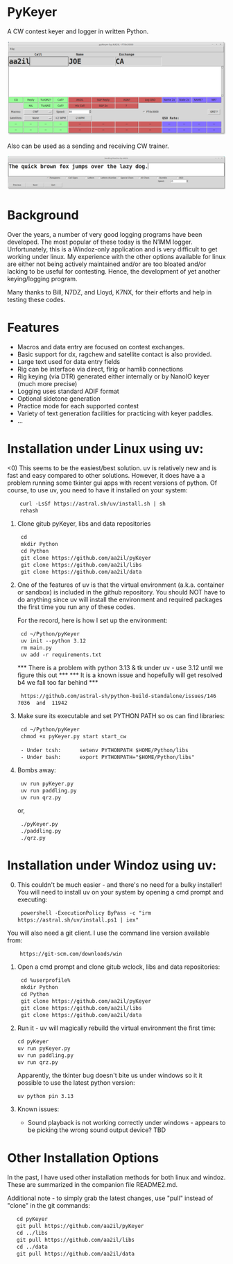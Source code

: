 # PyKeyer

A CW contest keyer and logger in written Python.

![Screen Shot]( Docs/pykeyer.png)

Also can be used as a sending and receiving CW trainer.

![Screen Shot]( Docs/paddling.png)

# Background

Over the years, a number of very good logging programs have been developed.  The most popular of these today is the N1MM logger.  Unfortunately, this is a Windoz-only application and is very difficult to get working under linux.  My experience with the other options available for linux are either not being actively maintained and/or are too bloated and/or lacking to be useful for contesting.  Hence, the development of yet another keying/logging program.

Many thanks to Bill, N7DZ, and Lloyd, K7NX, for their efforts and help in testing these codes.

# Features

- Macros and data entry are focused on contest exchanges.
- Basic support for dx, ragchew and satellite contact is also provided.
- Large text used for data entry fields
- Rig can be interface via direct, flrig or hamlib connections
- Rig keying (via DTR) generated either internally or by NanoIO keyer (much more precise)
- Logging uses standard ADIF format
- Optional sidetone generation
- Practice mode for each supported contest 
- Variety of text generation facilities for practicing with keyer paddles.
- ...

# Installation under Linux using uv:

<0) This seems to be the easiest/best solution.  uv is relatively new and is fast and easy compared to other solutions.  However, it does have a a problem running some tkinter gui apps with recent versions of python.  Of course, to use uv, you need to have it installed on your system:

        curl -LsSf https://astral.sh/uv/install.sh | sh      
        rehash     

1) Clone gitub pyKeyer, libs and data repositories

        cd
        mkdir Python
        cd Python
        git clone https://github.com/aa2il/pyKeyer
        git clone https://github.com/aa2il/libs
        git clone https://github.com/aa2il/data
      
2) One of the features of uv is that the virtual environment (a.k.a. container or sandbox) is included in the github repository.  You should NOT have to do anything since uv will install the environment and required packages the first time you run any of these codes.

   For the record, here is how I set up the environment:

        cd ~/Python/pyKeyer
        uv init --python 3.12
        rm main.py
        uv add -r requirements.txt
   
   *** There is a problem with python 3.13 & tk under uv - use 3.12 until we figure this out ***
   *** It is a known issue and hopefully will get resolved b4 we fall too far behind ***
   
        https://github.com/astral-sh/python-build-standalone/issues/146  7036  and  11942
   
3) Make sure its executable and set PYTHON PATH so os can find libraries:

        cd ~/Python/pyKeyer
        chmod +x pyKeyer.py start start_cw

        - Under tcsh:      setenv PYTHONPATH $HOME/Python/libs
        - Under bash:      export PYTHONPATH="$HOME/Python/libs"
   
4) Bombs away:

        uv run pyKeyer.py
        uv run paddling.py
        uv run qrz.py

   or, 

        ./pyKeyer.py
        ./paddling.py
        ./qrz.py

# Installation under Windoz using uv:

0) This couldn't be much easier - and there's no need for a bulky installer!  You will need to install uv on your system by opening a cmd prompt and executing:

        powershell -ExecutionPolicy ByPass -c "irm https://astral.sh/uv/install.ps1 | iex"

You will also need a git client.  I use the command line version available from:

        https://git-scm.com/downloads/win
       
1) Open a cmd prompt and clone gitub wclock, libs and data repositories:

        cd %userprofile%
        mkdir Python
        cd Python
        git clone https://github.com/aa2il/pyKeyer
        git clone https://github.com/aa2il/libs
        git clone https://github.com/aa2il/data

2) Run it - uv will magically rebuild the virtual environment the first time:

       cd pyKeyer
       uv run pyKeyer.py
       uv run paddling.py
       uv run qrz.py

   Apparently, the tkinter bug doesn't bite us under windows so it it possible to use the latest python version:

       uv python pin 3.13

3) Known issues:

     - Sound playback is not working correctly under windows - appears to be picking the wrong sound output device? TBD

# Other Installation Options

In the past, I have used other installation methods for both linux and windoz.  These are summarized in the companion file README2.md.

Additional note - to simply grab the latest changes, use "pull" instead of "clone" in the git commands:

       cd pyKeyer
       git pull https://github.com/aa2il/pyKeyer
       cd ../libs
       git pull https://github.com/aa2il/libs
       cd ../data
       git pull https://github.com/aa2il/data
     

